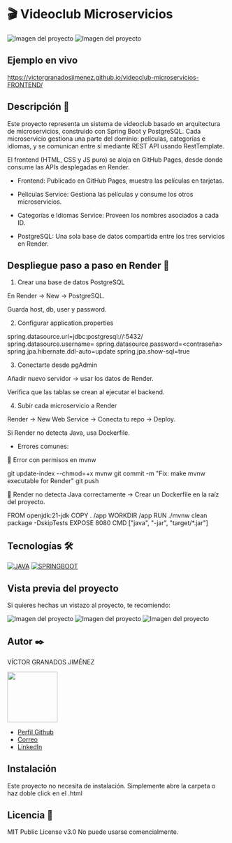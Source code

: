 # 🎬 Videoclub Microservicios


![Imagen del proyecto](https://raw.githubusercontent.com/victorgranadosjimenez/videoclub-microservicios-FRONTEND/refs/heads/master/Captura.JPG?raw=true)
![Imagen del proyecto](https://raw.githubusercontent.com/victorgranadosjimenez/videoclub-microservicios-FRONTEND/refs/heads/master/Captura3.JPG?raw=true)



## Ejemplo en vivo
https://victorgranadosjimenez.github.io/videoclub-microservicios-FRONTEND/

## Descripción 📑

Este proyecto representa un sistema de videoclub basado en arquitectura de microservicios, construido con Spring Boot y PostgreSQL.
Cada microservicio gestiona una parte del dominio: películas, categorías e idiomas, y se comunican entre sí mediante REST API usando RestTemplate.

El frontend (HTML, CSS y JS puro) se aloja en GitHub Pages, desde donde consume las APIs desplegadas en Render.


* Frontend: Publicado en GitHub Pages, muestra las películas en tarjetas.

* Películas Service: Gestiona las películas y consume los otros microservicios.

* Categorías e Idiomas Service: Proveen los nombres asociados a cada ID.

* PostgreSQL: Una sola base de datos compartida entre los tres servicios en Render.



## Despliegue paso a paso en Render 📌

1. Crear una base de datos PostgreSQL

En Render → New → PostgreSQL.

Guarda host, db, user y password.

2. Configurar application.properties

spring.datasource.url=jdbc:postgresql://<host>:5432/<db>
spring.datasource.username=<usuario>
spring.datasource.password=<contraseña>
spring.jpa.hibernate.ddl-auto=update
spring.jpa.show-sql=true


3. Conectarte desde pgAdmin

Añadir nuevo servidor → usar los datos de Render.

Verifica que las tablas se crean al ejecutar el backend.

4. Subir cada microservicio a Render

Render → New Web Service → Conecta tu repo → Deploy.

Si Render no detecta Java, usa Dockerfile.

* Errores comunes:

🚫 Error con permisos en mvnw

git update-index --chmod=+x mvnw
git commit -m "Fix: make mvnw executable for Render"
git push

🚫 Render no detecta Java correctamente
→ Crear un Dockerfile en la raíz del proyecto.

FROM openjdk:21-jdk
COPY . /app
WORKDIR /app
RUN ./mvnw clean package -DskipTests
EXPOSE 8080
CMD ["java", "-jar", "target/*.jar"]


## Tecnologías 🛠
[![JAVA](https://img.shields.io/badge/Java-ED8B00?style=for-the-badge&logo=openjdk&logoColor=white)](https://es.wikipedia.org/wiki/Java_(lenguaje_de_programaci%C3%B3n))
[![SPRINGBOOT](https://img.shields.io/badge/SpringBoot-6DB33F?style=flat-square&logo=Spring&logoColor=white)](https://en.wikipedia.org/wiki/Spring_Boot)

## Vista previa del proyecto
Si quieres hechas un vistazo al proyecto, te recomiendo:

![Imagen del proyecto](https://raw.githubusercontent.com/victorgranadosjimenez/videoclub-microservicios-FRONTEND/refs/heads/master/Captura.JPG?raw=true)
![Imagen del proyecto](https://raw.githubusercontent.com/victorgranadosjimenez/videoclub-microservicios-FRONTEND/refs/heads/master/Captura2.JPG?raw=true)
![Imagen del proyecto](https://raw.githubusercontent.com/victorgranadosjimenez/videoclub-microservicios-FRONTEND/refs/heads/master/Captura3.JPG?raw=true)


## Autor ✒️
VÍCTOR GRANADOS JIMÉNEZ

<img src="https://avatars.githubusercontent.com/u/57761479?v=4" width=115><br>

* [Perfil Github](https://github.com/victorgranadosjimenez)
* [Correo](granadosvictor01@gmail.com)
* [LinkedIn](www.linkedin.com/in/victorgranadosjimenez/)


## Instalación 
Este proyecto no necesita de instalación. Simplemente abre la carpeta o haz doble click en el .html
  
## Licencia 📄
MIT Public License v3.0
No puede usarse comencialmente.


